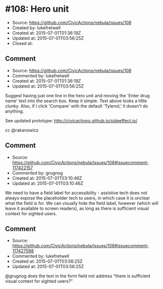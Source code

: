 # #108: Hero unit

* Source: https://github.com/CivicActions/nebula/issues/108
* Created by: lukefretwell
* Created at: 2015-07-01T01:36:19Z
* Updated at: 2015-07-01T03:56:25Z
* Closed at: 


## Comment

* Source: https://github.com/CivicActions/nebula/issues/108
* Commented by: lukefretwell
* Created at: 2015-07-01T01:36:19Z
* Updated at: 2015-07-01T03:56:25Z

Suggest having just one line in the hero unit and moving the &apos;Enter drug name&apos; text into the search box. Keep it simple. Text above looks a little clunky. Also, if I click &apos;Compare&apos; with the default &apos;Tylenol,&apos; it doesn&apos;t do anything.

See updated prototype: http://civicactions.github.io/sideeffect.io/

cc @rakanowicz 


## Comment

* Source: https://github.com/CivicActions/nebula/issues/108#issuecomment-117422157
* Commented by: grugnog
* Created at: 2015-07-01T03:10:46Z
* Updated at: 2015-07-01T03:10:46Z

We need to have a field label for accessibility - assistive tech does not always expose the placeholder tech to users, in which case it is unclear what the field is for. We can visually hide the field label, however (which will leave it available to screen readers), as long as there is sufficient visual context for sighted users.


## Comment

* Source: https://github.com/CivicActions/nebula/issues/108#issuecomment-117427598
* Commented by: lukefretwell
* Created at: 2015-07-01T03:56:25Z
* Updated at: 2015-07-01T03:56:25Z

@grugnog does the text in the form field not address &quot;there is sufficient visual context for sighted users?&quot;


